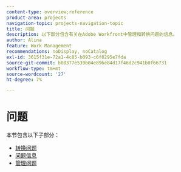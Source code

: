 ```yaml
---
content-type: overview;reference
product-area: projects
navigation-topic: projects-navigation-topic
title: 问题
description: 以下部分包含有关在Adobe Workfront中管理和转换问题的信息。
author: Alina
feature: Work Management
recommendations: noDisplay, noCatalog
exl-id: 3615f31e-72a1-4c85-b093-c6f8295e7fda
source-git-commit: b08377e539b04e896e84d17f46d2c941b0f66731
workflow-type: tm+mt
source-wordcount: '27'
ht-degree: 7%

---
```


# 问题

本节包含以下子部分：

* [转换问题](../../manage-work/issues/convert-issues/convert-issues-overview.md)
* [问题信息](../../manage-work/issues/issue-information/issue-info-overview.md)
* [管理问题](../../manage-work/issues/manage-issues/manage-issues-overview.md)
